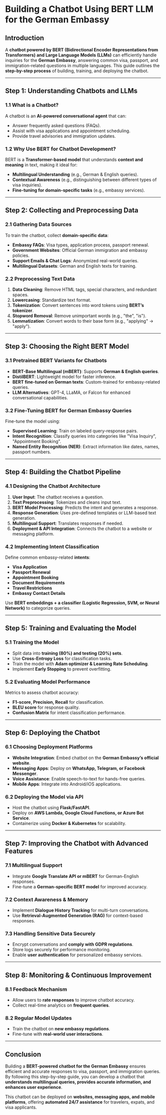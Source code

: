 # Building a Chatbot Using BERT LLM for the German Embassy

## Introduction
A **chatbot powered by BERT (Bidirectional Encoder Representations from Transformers) and Large Language Models (LLMs)** can efficiently handle inquiries for the **German Embassy**, answering common visa, passport, and immigration-related questions in multiple languages. This guide outlines the **step-by-step process** of building, training, and deploying the chatbot.

---

## Step 1: Understanding Chatbots and LLMs
### 1.1 What is a Chatbot?
A chatbot is an **AI-powered conversational agent** that can:
- Answer frequently asked questions (FAQs).
- Assist with visa applications and appointment scheduling.
- Provide travel advisories and immigration updates.

### 1.2 Why Use BERT for Chatbot Development?
BERT is a **Transformer-based model** that understands **context and meaning** in text, making it ideal for:
- **Multilingual Understanding** (e.g., German & English queries).
- **Contextual Awareness** (e.g., distinguishing between different types of visa inquiries).
- **Fine-tuning for domain-specific tasks** (e.g., embassy services).

---

## Step 2: Collecting and Preprocessing Data
### 2.1 Gathering Data Sources
To train the chatbot, collect **domain-specific data**:
- **Embassy FAQs**: Visa types, application process, passport renewal.
- **Government Websites**: Official German immigration and embassy policies.
- **Support Emails & Chat Logs**: Anonymized real-world queries.
- **Multilingual Datasets**: German and English texts for training.

### 2.2 Preprocessing Text Data
1. **Data Cleaning**: Remove HTML tags, special characters, and redundant spaces.
2. **Lowercasing**: Standardize text format.
3. **Tokenization**: Convert sentences into word tokens using **BERT’s tokenizer**.
4. **Stopword Removal**: Remove unimportant words (e.g., "the", "is").
5. **Lemmatization**: Convert words to their base form (e.g., "applying" → "apply").

---

## Step 3: Choosing the Right BERT Model
### 3.1 Pretrained BERT Variants for Chatbots
- **BERT-Base Multilingual (mBERT)**: Supports **German & English queries**.
- **DistilBERT**: Lightweight model for faster inference.
- **BERT fine-tuned on German texts**: Custom-trained for embassy-related queries.
- **LLM Alternatives**: GPT-4, LLaMA, or Falcon for enhanced conversational capabilities.

### 3.2 Fine-Tuning BERT for German Embassy Queries
Fine-tune the model using:
- **Supervised Learning**: Train on labeled query-response pairs.
- **Intent Recognition**: Classify queries into categories like "Visa Inquiry", "Appointment Booking".
- **Named Entity Recognition (NER)**: Extract information like dates, names, passport numbers.

---

## Step 4: Building the Chatbot Pipeline
### 4.1 Designing the Chatbot Architecture
1. **User Input**: The chatbot receives a question.
2. **Text Preprocessing**: Tokenizes and cleans input text.
3. **BERT Model Processing**: Predicts the intent and generates a response.
4. **Response Generation**: Uses pre-defined templates or LLM-based text generation.
5. **Multilingual Support**: Translates responses if needed.
6. **Deployment & API Integration**: Connects the chatbot to a website or messaging platform.

### 4.2 Implementing Intent Classification
Define common embassy-related **intents**:
- **Visa Application**
- **Passport Renewal**
- **Appointment Booking**
- **Document Requirements**
- **Travel Restrictions**
- **Embassy Contact Details**

Use **BERT embeddings + a classifier (Logistic Regression, SVM, or Neural Network)** to categorize queries.

---

## Step 5: Training and Evaluating the Model
### 5.1 Training the Model
- Split data into **training (80%) and testing (20%) sets**.
- Use **Cross-Entropy Loss** for classification tasks.
- Train the model with **Adam optimizer & Learning Rate Scheduling**.
- Implement **Early Stopping** to prevent overfitting.

### 5.2 Evaluating Model Performance
Metrics to assess chatbot accuracy:
- **F1-score, Precision, Recall** for classification.
- **BLEU score** for response quality.
- **Confusion Matrix** for intent classification performance.

---

## Step 6: Deploying the Chatbot
### 6.1 Choosing Deployment Platforms
- **Website Integration**: Embed chatbot on the **German Embassy’s official website**.
- **Messaging Apps**: Deploy on **WhatsApp, Telegram, or Facebook Messenger**.
- **Voice Assistance**: Enable speech-to-text for hands-free queries.
- **Mobile Apps**: Integrate into Android/iOS applications.

### 6.2 Deploying the Model via API
- Host the chatbot using **Flask/FastAPI**.
- Deploy on **AWS Lambda, Google Cloud Functions, or Azure Bot Service**.
- Containerize using **Docker & Kubernetes** for scalability.

---

## Step 7: Improving the Chatbot with Advanced Features
### 7.1 Multilingual Support
- Integrate **Google Translate API or mBERT** for German-English responses.
- Fine-tune a **German-specific BERT model** for improved accuracy.

### 7.2 Context Awareness & Memory
- Implement **Dialogue History Tracking** for multi-turn conversations.
- Use **Retrieval-Augmented Generation (RAG)** for context-based responses.

### 7.3 Handling Sensitive Data Securely
- Encrypt conversations and **comply with GDPR regulations**.
- Store logs securely for performance monitoring.
- Enable **user authentication** for personalized embassy services.

---

## Step 8: Monitoring & Continuous Improvement
### 8.1 Feedback Mechanism
- Allow users to **rate responses** to improve chatbot accuracy.
- Collect real-time analytics on **frequent queries**.

### 8.2 Regular Model Updates
- Train the chatbot on **new embassy regulations**.
- Fine-tune with **real-world user interactions**.

---

## Conclusion
Building a **BERT-powered chatbot for the German Embassy** ensures efficient and accurate responses to visa, passport, and immigration queries. By following this step-by-step guide, you can develop a chatbot that **understands multilingual queries, provides accurate information, and enhances user experience**.

This chatbot can be deployed on **websites, messaging apps, and mobile platforms**, offering **automated 24/7 assistance** for travelers, expats, and visa applicants.

